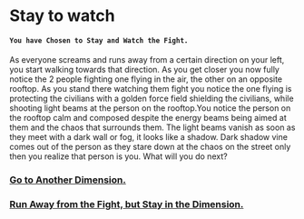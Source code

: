 # Stay to watch
#### `You have Chosen to Stay and Watch the Fight.`

As everyone screams and runs away from a certain direction on your left, you start walking towards that
direction. As you get closer you now fully notice the 2 people fighting one flying in the air, the other on an
opposite rooftop. As you stand there watching them fight you notice the one flying is protecting the civilians
with a golden force field shielding the civilians, while shooting light beams at the person on the rooftop.You
notice the person on the rooftop calm and composed despite the energy beams being aimed at them and the chaos that surrounds them. The light beams vanish as soon as they meet with a dark wall or fog, it looks like a
shadow. Dark shadow vine comes out of the person as they stare down at the chaos on the street only then you
realize that person is you.
What will you do next?

### [Go to Another Dimension.](option-a.md)
### [Run Away from the Fight, but Stay in the Dimension.](option-b.md)
